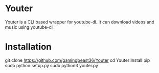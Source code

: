# Youter
Youter is a CLI based wrapper for youtube-dl. It can download videos and music using youtube-dl

# Installation
git clone https://github.com/gamingbeast36/Youter
cd Youter
Install pip 
sudo python setup.py
sudo python3 youter.py

